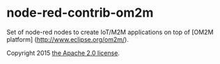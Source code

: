 # node-red-contrib-om2m
Set of node-red nodes to create IoT/M2M applications on top of [OM2M platform] (http://www.eclipse.org/om2m/).

Copyright 2015 [the Apache 2.0 license](https://www.apache.org/licenses/LICENSE-2.0).
